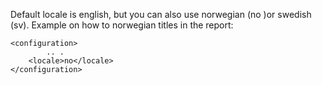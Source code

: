 Default locale is english, but you can also use norwegian (no )or swedish (sv).
Example on how to norwegian titles in the report:
```
<configuration>
        .. .
	<locale>no</locale>
</configuration>
```